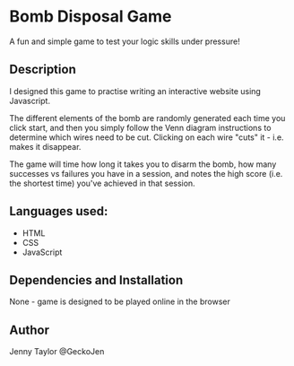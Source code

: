 # Bomb Disposal Game

A fun and simple game to test your logic skills under pressure!

## Description

I designed this game to practise writing an interactive website using Javascript.

The different elements of the bomb are randomly generated each time you click start, and then you simply follow the Venn diagram instructions to determine which wires need to be cut. Clicking on each wire "cuts" it - i.e. makes it disappear.

The game will time how long it takes you to disarm the bomb, how many successes vs failures you have in a session, and notes the high score (i.e. the shortest time) you've achieved in that session.

## Languages used:

* HTML
* CSS
* JavaScript

## Dependencies and Installation

None - game is designed to be played online in the browser

## Author
Jenny Taylor
@GeckoJen